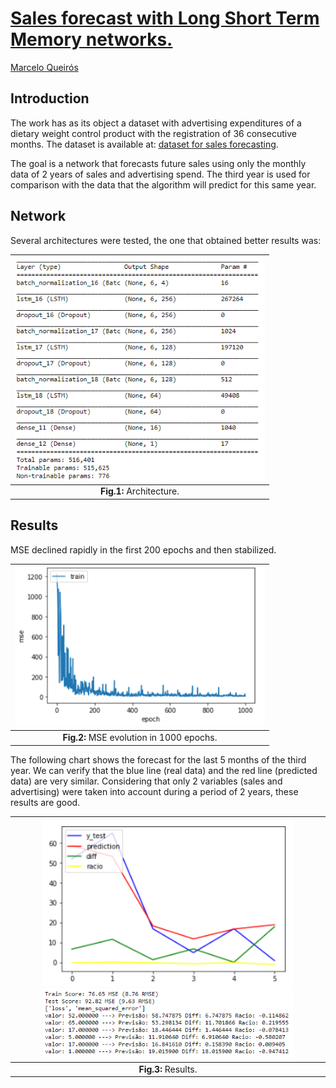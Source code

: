 # [Sales forecast with Long Short Term Memory networks.](https://github.com/marceloqueiros/LSTM-sales-prediction)
[Marcelo Queirós](https://www.linkedin.com/in/marceloqueiros/)

## Introduction
The work has as its object a dataset with advertising expenditures of a dietary weight control product with the registration of 36 consecutive months.
The dataset is available at: [dataset for sales forecasting](https://datamarket.com/data/set/22kw/advertising-and-sales-data-36-consecutive-monthly-sales-and-advertising-expenditures-of-a-dietary-weight-control-product#!ds=22kw!2ekl&display=line). 

The goal is a network that forecasts future sales using only the monthly data of 2 years of sales and advertising spend. 
The third year is used for comparison with the data that the algorithm will predict for this same year.

## Network
Several architectures were tested, the one that obtained better results was:

| <img src="Images/readme_images/model.png" alt="model" width="400"> |
|:--:| 
| **Fig.1:** Architecture. |


## Results

MSE declined rapidly in the first 200 epochs and then stabilized.

| <img src="Images/readme_images/epochs.png" alt="epochs" width="400"> |
|:--:| 
| **Fig.2:** MSE evolution in 1000 epochs. |

The following chart shows the forecast for the last 5 months of the third year. We can verify that the blue line (real data) and the red line (predicted data) are very similar. Considering that only 2 variables (sales and advertising) were taken into account during a period of 2 years, these results are good.

| <img src="Images/readme_images/results.png" alt="results" width="400"> <img src="Images/readme_images/results2.png" alt="results" width="400"> |
|:--:| 
| **Fig.3:** Results. |
